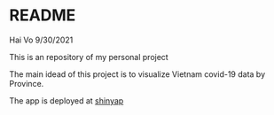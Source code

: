 README
================
Hai Vo
9/30/2021

This is an repository of my personal project

The main idead of this project is to visualize Vietnam covid-19 data by
Province.

The app is deployed at [shinyap](https://haivo.shinyapps.io/vn-covid/)

